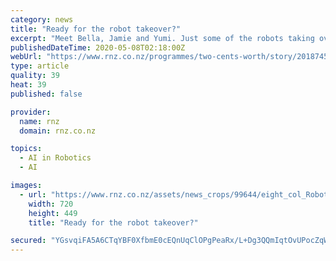 ```yaml
---
category: news
title: "Ready for the robot takeover?"
excerpt: "Meet Bella, Jamie and Yumi. Just some of the robots taking over our jobs. But does this have to be as scary as it sounds? Peter Griffin finds out."
publishedDateTime: 2020-05-08T02:18:00Z
webUrl: "https://www.rnz.co.nz/programmes/two-cents-worth/story/2018745674/ready-for-the-robot-takeover"
type: article
quality: 39
heat: 39
published: false

provider:
  name: rnz
  domain: rnz.co.nz

topics:
  - AI in Robotics
  - AI

images:
  - url: "https://www.rnz.co.nz/assets/news_crops/99644/eight_col_Robot_%28Alex_Knight_via_unsplash.com%29.jpg?1586300490"
    width: 720
    height: 449
    title: "Ready for the robot takeover?"

secured: "YGsvqiFA5A6CTqYBF0XfbmE0cEQnUqClOPgPeaRx/L+Dg3QQmIqtOvUPocZqW3DW+bzGdihMYvtGaBH5londTBki2/WT0sOxaIhJx4WRUS7UezG3TFZQoDmYe1m3rVDpgmao8RMThxBdUaJk/uGFcgpin5jm87A04YwN3q0ssIEtVY8Xg33ovE4zJVRawdcdwLVMY+TBy1tu5kBpHi15Kn3ztN//Nezfez8MbXKCLGANfkNtpMJrFisdgMQ8v5cr6oJV70jWXmuDzuu7TjYWO+wC2afubTbpniuysZ3xPz1ht1fReEhrBnH+H8hADyOIbkNOifUM4OtypE8T08gzY4ICaxiE/Bsc+NWHRcIt6JlJg3p3SSXZLM++LpHDt1jCX02S8V/XM7pJdeskCzd+mPtnGaW5o0ZW+JAkAdpVEWZCLOMG61gNqh6ZrQA28Me23Ow25fjWzBeTVNIZnS1tfpfVN76IbCWBiGtgbPbp0Dk=;lN1bP7fvJj3Cw8hukaSf6g=="
---
```


